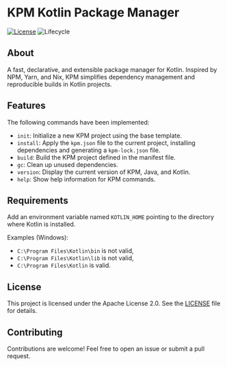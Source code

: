 ﻿# KPM Kotlin Package Manager

[![License](https://img.shields.io/github/license/lheintzmann1/kpm)](https://opensource.org/licenses/Apache-2.0)
![Lifecycle](https://img.shields.io/badge/lifecycle-Experimental-teal)

## About

A fast, declarative, and extensible package manager for Kotlin. Inspired by NPM, Yarn, and Nix, KPM simplifies dependency management and reproducible builds in Kotlin projects.

## Features

The following commands have been implemented:
- `init`: Initialize a new KPM project using the base template.
- `install`: Apply the `kpm.json` file to the current project, installing dependencies and generating a `kpm-lock.json` file.
- `build`: Build the KPM project defined in the manifest file.
- `gc`: Clean up unused dependencies.
- `version`: Display the current version of KPM, Java, and Kotlin.
- `help`: Show help information for KPM commands.

## Requirements

Add an environment variable named `KOTLIN_HOME` pointing to the directory where Kotlin is installed.

Examples (Windows):
- `C:\Program Files\Kotlin\bin` is not valid,
- `C:\Program Files\Kotlin\lib` is not valid,
- `C:\Program Files\Kotlin` is valid.

## License

This project is licensed under the Apache License 2.0. See the [LICENSE](LICENSE) file for details.

## Contributing

Contributions are welcome! Feel free to open an issue or submit a pull request.